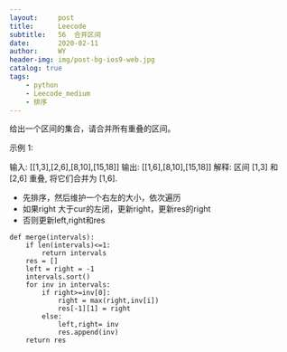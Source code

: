 ```yaml
---
layout:     post
title:      Leecode
subtitle:   56  合并区间
date:       2020-02-11
author:     WY
header-img: img/post-bg-ios9-web.jpg
catalog: true
tags:
    - python
    - Leecode_medium
    - 排序
---
```

给出一个区间的集合，请合并所有重叠的区间。

示例 1:

输入: [[1,3],[2,6],[8,10],[15,18]]
输出: [[1,6],[8,10],[15,18]]
解释: 区间 [1,3] 和 [2,6] 重叠, 将它们合并为 [1,6].

- 先排序，然后维护一个右左的大小，依次遍历
- 如果right 大于cur的左闭，更新right，更新res的right
- 否则更新left,right和res


```
def merge(intervals):
    if len(intervals)<=1:
        return intervals
    res = []
    left = right = -1
    intervals.sort()
    for inv in intervals:
        if right>=inv[0]:
            right = max(right,inv[i])
            res[-1][1] = right
        else:
            left,right= inv
            res.append(inv)
    return res
```
